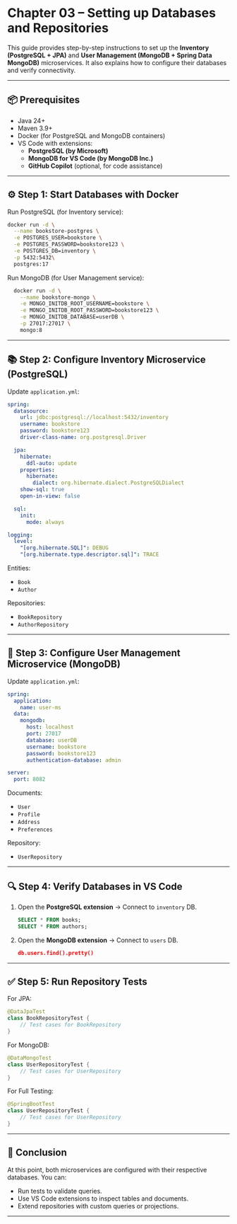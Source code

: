 # Chapter 03 – Setting up Databases and Repositories

This guide provides step-by-step instructions to set up the **Inventory (PostgreSQL + JPA)** and **User Management (MongoDB + Spring Data MongoDB)** microservices. It also explains how to configure their databases and verify connectivity.

---

## 📦 Prerequisites
- Java 24+
- Maven 3.9+
- Docker (for PostgreSQL and MongoDB containers)
- VS Code with extensions:
  - **PostgreSQL (by Microsoft)**
  - **MongoDB for VS Code (by MongoDB Inc.)**
  - **GitHub Copilot** (optional, for code assistance)

---

## ⚙️ Step 1: Start Databases with Docker

Run PostgreSQL (for Inventory service):
```bash
docker run -d \
  --name bookstore-postgres \
  -e POSTGRES_USER=bookstore \
  -e POSTGRES_PASSWORD=bookstore123 \
  -e POSTGRES_DB=inventory \
  -p 5432:5432\
  postgres:17
```

Run MongoDB (for User Management service):
```bash
  docker run -d \
    --name bookstore-mongo \
    -e MONGO_INITDB_ROOT_USERNAME=bookstore \
    -e MONGO_INITDB_ROOT_PASSWORD=bookstore123 \
    -e MONGO_INITDB_DATABASE=userDB \
    -p 27017:27017 \
    mongo:8
```

---

## 📚 Step 2: Configure Inventory Microservice (PostgreSQL)

Update `application.yml`:
```yaml
spring:
  datasource:
    url: jdbc:postgresql://localhost:5432/inventory
    username: bookstore
    password: bookstore123
    driver-class-name: org.postgresql.Driver

  jpa:
    hibernate:
      ddl-auto: update
    properties:
      hibernate:
        dialect: org.hibernate.dialect.PostgreSQLDialect
    show-sql: true
    open-in-view: false

  sql:
    init:
      mode: always

logging:
  level:
    "[org.hibernate.SQL]": DEBUG
    "[org.hibernate.type.descriptor.sql]": TRACE
```

Entities:
- `Book`
- `Author`

Repositories:
- `BookRepository`
- `AuthorRepository`

---

## 👤 Step 3: Configure User Management Microservice (MongoDB)

Update `application.yml`:
```yaml
spring:
  application:
    name: user-ms
  data:
    mongodb:
      host: localhost
      port: 27017
      database: userDB
      username: bookstore
      password: bookstore123
      authentication-database: admin

server:
  port: 8082
```

Documents:
- `User`
- `Profile`
- `Address`
- `Preferences`

Repository:
- `UserRepository`

---

## 🔍 Step 4: Verify Databases in VS Code

1. Open the **PostgreSQL extension** → Connect to `inventory` DB.
   ```sql
   SELECT * FROM books;
   SELECT * FROM authors;
   ```

2. Open the **MongoDB extension** → Connect to `users` DB.
   ```json
   db.users.find().pretty()
   ```

---

## ✅ Step 5: Run Repository Tests

For JPA:
```java
@DataJpaTest
class BookRepositoryTest {
    // Test cases for BookRepository
}
```

For MongoDB:
```java
@DataMongoTest
class UserRepositoryTest {
    // Test cases for UserRepository
}
```

For Full Testing:
```java
@SpringBootTest
class UserRepositoryTest {
    // Test cases for UserRepository
}
```
---

## 🎯 Conclusion

At this point, both microservices are configured with their respective databases. You can:
- Run tests to validate queries.
- Use VS Code extensions to inspect tables and documents.
- Extend repositories with custom queries or projections.

---
